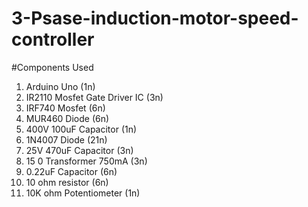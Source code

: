 # 3-Psase-induction-motor-speed-controller
#Components Used
1. Arduino Uno (1n)
2. IR2110 Mosfet Gate Driver IC (3n)
3. IRF740 Mosfet (6n)
4. MUR460 Diode (6n)
5. 400V 100uF Capacitor (1n)
6. 1N4007 Diode (21n)
7. 25V 470uF Capacitor (3n)
8. 15 0 Transformer 750mA (3n)
9. 0.22uF Capacitor (6n)
10. 10 ohm resistor (6n)
11. 10K ohm Potentiometer (1n)
